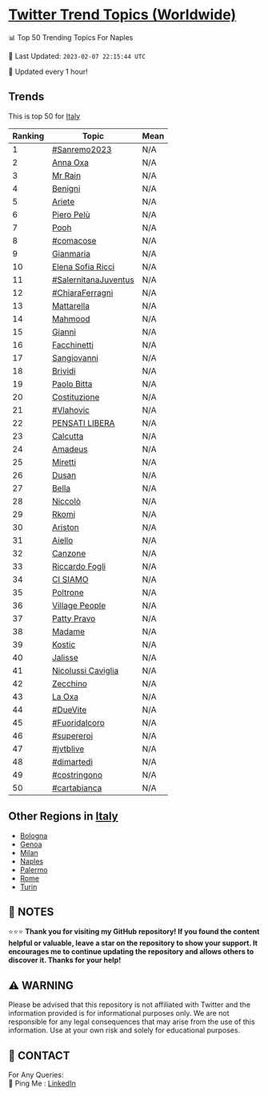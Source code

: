 [Twitter Trend Topics (Worldwide)](https://github.com/ErcinDedeoglu/Twitter-Trend-Topics)
==========


📊 Top 50 Trending Topics For Naples

📆 Last Updated: `2023-02-07 22:15:44 UTC`

🔧 Updated every 1 hour!


## Trends

This is top 50 for [Italy](</Italy>)

| Ranking | Topic | Mean |
| ------- | ------------ | ------------ |
| 1 | [#Sanremo2023](http://twitter.com/search?q=%23Sanremo2023) | N/A |
| 2 | [Anna Oxa](http://twitter.com/search?q=Anna+Oxa) | N/A |
| 3 | [Mr Rain](http://twitter.com/search?q=Mr+Rain) | N/A |
| 4 | [Benigni](http://twitter.com/search?q=Benigni) | N/A |
| 5 | [Ariete](http://twitter.com/search?q=Ariete) | N/A |
| 6 | [Piero Pelù](http://twitter.com/search?q=Piero+Pel%c3%b9) | N/A |
| 7 | [Pooh](http://twitter.com/search?q=Pooh) | N/A |
| 8 | [#comacose](http://twitter.com/search?q=%23comacose) | N/A |
| 9 | [Gianmaria](http://twitter.com/search?q=Gianmaria) | N/A |
| 10 | [Elena Sofia Ricci](http://twitter.com/search?q=Elena+Sofia+Ricci) | N/A |
| 11 | [#SalernitanaJuventus](http://twitter.com/search?q=%23SalernitanaJuventus) | N/A |
| 12 | [#ChiaraFerragni](http://twitter.com/search?q=%23ChiaraFerragni) | N/A |
| 13 | [Mattarella](http://twitter.com/search?q=Mattarella) | N/A |
| 14 | [Mahmood](http://twitter.com/search?q=Mahmood) | N/A |
| 15 | [Gianni](http://twitter.com/search?q=Gianni) | N/A |
| 16 | [Facchinetti](http://twitter.com/search?q=Facchinetti) | N/A |
| 17 | [Sangiovanni](http://twitter.com/search?q=Sangiovanni) | N/A |
| 18 | [Brividi](http://twitter.com/search?q=Brividi) | N/A |
| 19 | [Paolo Bitta](http://twitter.com/search?q=Paolo+Bitta) | N/A |
| 20 | [Costituzione](http://twitter.com/search?q=Costituzione) | N/A |
| 21 | [#Vlahovic](http://twitter.com/search?q=%23Vlahovic) | N/A |
| 22 | [PENSATI LIBERA](http://twitter.com/search?q=PENSATI+LIBERA) | N/A |
| 23 | [Calcutta](http://twitter.com/search?q=Calcutta) | N/A |
| 24 | [Amadeus](http://twitter.com/search?q=Amadeus) | N/A |
| 25 | [Miretti](http://twitter.com/search?q=Miretti) | N/A |
| 26 | [Dusan](http://twitter.com/search?q=Dusan) | N/A |
| 27 | [Bella](http://twitter.com/search?q=Bella) | N/A |
| 28 | [Niccolò](http://twitter.com/search?q=Niccol%c3%b2) | N/A |
| 29 | [Rkomi](http://twitter.com/search?q=Rkomi) | N/A |
| 30 | [Ariston](http://twitter.com/search?q=Ariston) | N/A |
| 31 | [Aiello](http://twitter.com/search?q=Aiello) | N/A |
| 32 | [Canzone](http://twitter.com/search?q=Canzone) | N/A |
| 33 | [Riccardo Fogli](http://twitter.com/search?q=Riccardo+Fogli) | N/A |
| 34 | [CI SIAMO](http://twitter.com/search?q=CI+SIAMO) | N/A |
| 35 | [Poltrone](http://twitter.com/search?q=Poltrone) | N/A |
| 36 | [Village People](http://twitter.com/search?q=Village+People) | N/A |
| 37 | [Patty Pravo](http://twitter.com/search?q=Patty+Pravo) | N/A |
| 38 | [Madame](http://twitter.com/search?q=Madame) | N/A |
| 39 | [Kostic](http://twitter.com/search?q=Kostic) | N/A |
| 40 | [Jalisse](http://twitter.com/search?q=Jalisse) | N/A |
| 41 | [Nicolussi Caviglia](http://twitter.com/search?q=Nicolussi+Caviglia) | N/A |
| 42 | [Zecchino](http://twitter.com/search?q=Zecchino) | N/A |
| 43 | [La Oxa](http://twitter.com/search?q=La+Oxa) | N/A |
| 44 | [#DueVite](http://twitter.com/search?q=%23DueVite) | N/A |
| 45 | [#Fuoridalcoro](http://twitter.com/search?q=%23Fuoridalcoro) | N/A |
| 46 | [#supereroi](http://twitter.com/search?q=%23supereroi) | N/A |
| 47 | [#jvtblive](http://twitter.com/search?q=%23jvtblive) | N/A |
| 48 | [#dimartedì](http://twitter.com/search?q=%23dimarted%c3%ac) | N/A |
| 49 | [#costringono](http://twitter.com/search?q=%23costringono) | N/A |
| 50 | [#cartabianca](http://twitter.com/search?q=%23cartabianca) | N/A |



## Other Regions in [Italy](</Italy>)

* [Bologna](</Italy/Bologna.md>)
* [Genoa](</Italy/Genoa.md>)
* [Milan](</Italy/Milan.md>)
* [Naples](</Italy/Naples.md>)
* [Palermo](</Italy/Palermo.md>)
* [Rome](</Italy/Rome.md>)
* [Turin](</Italy/Turin.md>)



## 📝 NOTES

⭐⭐⭐ **Thank you for visiting my GitHub repository! If you found the content helpful or valuable, leave a star on the repository to show your support. It encourages me to continue updating the repository and allows others to discover it. Thanks for your help!**


## ⚠️ WARNING

Please be advised that this repository is not affiliated with Twitter and the information provided is for informational purposes only. We are not responsible for any legal consequences that may arise from the use of this information. Use at your own risk and solely for educational purposes.


## 📨 CONTACT

 For Any Queries:  
            🏓 Ping Me : [LinkedIn](https://www.linkedin.com/in/ercindedeoglu/)
